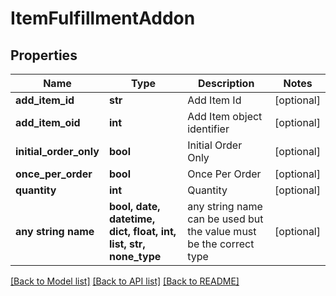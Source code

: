 # ItemFulfillmentAddon


## Properties
Name | Type | Description | Notes
------------ | ------------- | ------------- | -------------
**add_item_id** | **str** | Add Item Id | [optional] 
**add_item_oid** | **int** | Add Item object identifier | [optional] 
**initial_order_only** | **bool** | Initial Order Only | [optional] 
**once_per_order** | **bool** | Once Per Order | [optional] 
**quantity** | **int** | Quantity | [optional] 
**any string name** | **bool, date, datetime, dict, float, int, list, str, none_type** | any string name can be used but the value must be the correct type | [optional]

[[Back to Model list]](../README.md#documentation-for-models) [[Back to API list]](../README.md#documentation-for-api-endpoints) [[Back to README]](../README.md)


